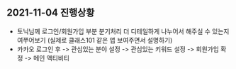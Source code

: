 ## 2021-11-04 진행상황
- 토닉님께 로그인/회원가입 부분 분기처리 더 디테일하게 나누어서 해주실 수 있는지 여쭈어보기 (실제로 클래스101 같은 앱 보여주면서 설명하기)
- 카카오 로그인 후 -> 관심있는 분야 설정 -> 관심있는 키워드 설정 -> 회원가입 확정 -> 메인 액티비티